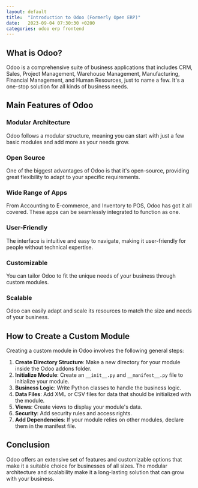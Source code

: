 ```yaml
---
layout: default
title:  "Introduction to Odoo (Formerly Open ERP)"
date:   2023-09-04 07:30:30 +0200
categories: odoo erp frontend
---
```


## What is Odoo?

Odoo is a comprehensive suite of business applications that includes CRM, Sales, Project Management, Warehouse Management, Manufacturing, Financial Management, and Human Resources, just to name a few. It's a one-stop solution for all kinds of business needs.

## Main Features of Odoo

### Modular Architecture
Odoo follows a modular structure, meaning you can start with just a few basic modules and add more as your needs grow.

### Open Source
One of the biggest advantages of Odoo is that it's open-source, providing great flexibility to adapt to your specific requirements.

### Wide Range of Apps
From Accounting to E-commerce, and Inventory to POS, Odoo has got it all covered. These apps can be seamlessly integrated to function as one.

### User-Friendly
The interface is intuitive and easy to navigate, making it user-friendly for people without technical expertise.

### Customizable
You can tailor Odoo to fit the unique needs of your business through custom modules.

### Scalable
Odoo can easily adapt and scale its resources to match the size and needs of your business.

## How to Create a Custom Module

Creating a custom module in Odoo involves the following general steps:

1. **Create Directory Structure**: Make a new directory for your module inside the Odoo addons folder.
2. **Initialize Module**: Create an `__init__.py` and `__manifest__.py` file to initialize your module.
3. **Business Logic**: Write Python classes to handle the business logic.
4. **Data Files**: Add XML or CSV files for data that should be initialized with the module.
5. **Views**: Create views to display your module's data.
6. **Security**: Add security rules and access rights.
7. **Add Dependencies**: If your module relies on other modules, declare them in the manifest file.

## Conclusion

Odoo offers an extensive set of features and customizable options that make it a suitable choice for businesses of all sizes. The modular architecture and scalability make it a long-lasting solution that can grow with your business.
